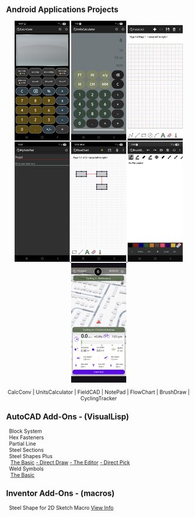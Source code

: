 ## **Android Applications Projects**

<p align="center">
  <a href="https://michelvilleneuve.github.io/CalcConv/">
    <img src="Images/CalcConv.jpg" alt="CalcConv" width="150">
  </a>
  <a href="https://michelvilleneuve.github.io/UnitsCalculator/">
    <img src="Images/UnitsCalculator.jpg" alt="UnitsCalculator" width="150">
  </a>
  <a href="https://michelvilleneuve.github.io/FieldCAD/">
    <img src="Images/FieldCAD.jpg" alt="FieldCAD" width="150">
  </a>
  <a href="https://michelvilleneuve.github.io/NotePad/">
    <img src="Images/NotePad.jpg" alt="NotePad" width="150">
  </a>
  <a href="https://michelvilleneuve.github.io/FlowChart/">
    <img src="Images/FlowChart.jpg" alt="FlowChart" width="150">
  </a>
  <a href="https://michelvilleneuve.github.io/BrushDraw/">
    <img src="Images/BrushDraw.png" alt="BrushDraw" width="150">
  </a>
  <a href="https://michelvilleneuve.github.io/CyclingTracker/">
    <img src="Images/CyclingTracker.png" alt="CyclingTracker" width="150">
  </a>
</p>

<p align="center">
  CalcConv | UnitsCalculator | FieldCAD | NotePad | FlowChart | BrushDraw | CyclingTracker
</p>


## **AutoCAD Add-Ons** - (VisualLisp)
&nbsp; Block System  
&nbsp; Hex Fasteners  
&nbsp; Partial Line  
&nbsp; Steel Sections  
&nbsp; Steel Shapes Plus  
&nbsp;&nbsp; [The Basic](https://addcom.github.io/Structural-Steel-Shape/) [- Direct Draw](https://addcom.github.io/Steel-Shape-Plus-Direct-Draw/) [- The Editor](https://addcom.github.io/Steel-Shape-Plus-Editor/) [- Direct Pick](https://addcom.github.io/Steel-Shape-Plus-Direct-Pick/)  
&nbsp; Weld Symbols  
&nbsp;&nbsp; [The Basic](https://addcom.github.io/WeldSymbols/)  

## **Inventor Add-Ons** - (macros)  
&nbsp; Steel Shape for 2D Sketch Macro [View Info](https://inventor-add-on.github.io/SteelShape-Macro/)  
